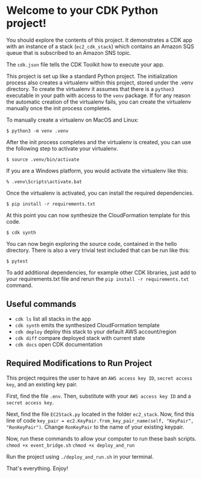 
# Welcome to your CDK Python project!

You should explore the contents of this project. It demonstrates a CDK app with an instance of a stack (`ec2_cdk_stack`)
which contains an Amazon SQS queue that is subscribed to an Amazon SNS topic.

The `cdk.json` file tells the CDK Toolkit how to execute your app.

This project is set up like a standard Python project.  The initialization process also creates
a virtualenv within this project, stored under the .venv directory.  To create the virtualenv
it assumes that there is a `python3` executable in your path with access to the `venv` package.
If for any reason the automatic creation of the virtualenv fails, you can create the virtualenv
manually once the init process completes.

To manually create a virtualenv on MacOS and Linux:

```
$ python3 -m venv .venv
```

After the init process completes and the virtualenv is created, you can use the following
step to activate your virtualenv.

```
$ source .venv/bin/activate
```

If you are a Windows platform, you would activate the virtualenv like this:

```
% .venv\Scripts\activate.bat
```

Once the virtualenv is activated, you can install the required dependencies.

```
$ pip install -r requirements.txt
```

At this point you can now synthesize the CloudFormation template for this code.

```
$ cdk synth
```

You can now begin exploring the source code, contained in the hello directory.
There is also a very trivial test included that can be run like this:

```
$ pytest
```

To add additional dependencies, for example other CDK libraries, just add to
your requirements.txt file and rerun the `pip install -r requirements.txt`
command.

## Useful commands

 * `cdk ls`          list all stacks in the app
 * `cdk synth`       emits the synthesized CloudFormation template
 * `cdk deploy`      deploy this stack to your default AWS account/region
 * `cdk diff`        compare deployed stack with current state
 * `cdk docs`        open CDK documentation


## Required Modifications to Run Project
This project requires the user to have an `AWS access key ID`, `secret access key`, and an existing key pair.

First, find the file `.env`. Then, substitute with your `AWS access key ID` and a `secret access key`.

Next, find the file `EC2Stack.py` located in the folder `ec2_stack`. Now, find this line of code `key_pair = ec2.KeyPair.from_key_pair_name(self, "KeyPair", "RonKeyPair")`. Change `RonKeyPair` to the name of your existing keypair.

Now, run these commands to allow your computer to run these bash scripts.
`chmod +x event_bridge.sh`
`chmod +x deploy_and_run`

Run the project using `./deploy_and_run.sh` in your terminal.

That's everything. Enjoy!
